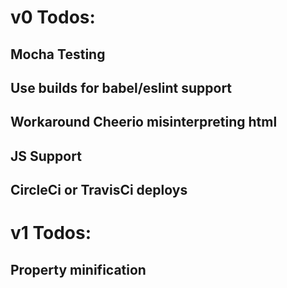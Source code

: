 # v0 Todos:

## Mocha Testing
## Use builds for babel/eslint support
## Workaround Cheerio misinterpreting html
## JS Support
## CircleCi or TravisCi deploys


# v1 Todos:

## Property minification